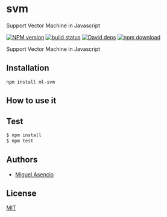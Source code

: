 # svm
Support Vector Machine in Javascript

  [![NPM version][npm-image]][npm-url]
  [![build status][travis-image]][travis-url]
  [![David deps][david-image]][david-url]
  [![npm download][download-image]][download-url]

Support Vector Machine in Javascript

## Installation

`npm install ml-svm`

## How to use it


## Test

```js
$ npm install
$ npm test
```

## Authors

  - [Miguel Asencio](https://github.com/maasencioh)

## License

  [MIT](./LICENSE)

[npm-image]: https://img.shields.io/npm/v/ml-svm.svg?style=flat-square
[npm-url]: https://npmjs.org/package/ml-svm
[travis-image]: https://img.shields.io/travis/mljs/svm/master.svg?style=flat-square
[travis-url]: https://travis-ci.org/mljs/svm
[david-image]: https://img.shields.io/david/mljs/svm.svg?style=flat-square
[david-url]: https://david-dm.org/mljs/svm
[download-image]: https://img.shields.io/npm/dm/ml-svm.svg?style=flat-square
[download-url]: https://npmjs.org/package/ml-svm
